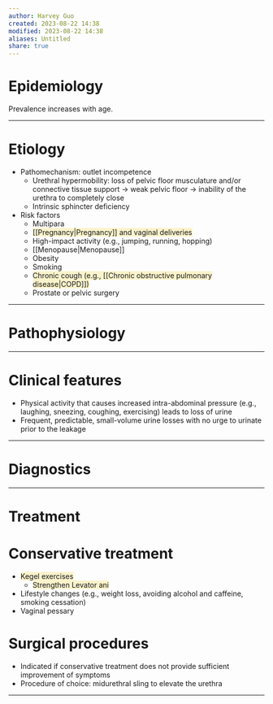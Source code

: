 ```yaml
---
author: Harvey Guo
created: 2023-08-22 14:38
modified: 2023-08-22 14:38
aliases: Untitled
share: true
---
```

# Epidemiology
Prevalence increases with age.

---
# Etiology
- Pathomechanism: outlet incompetence
	- Urethral hypermobility: loss of pelvic floor musculature and/or connective tissue support → weak pelvic floor → inability of the urethra to completely close
	- Intrinsic sphincter deficiency
- Risk factors
	- Multipara
	- <span style="background:rgba(240, 200, 0, 0.2)">[[Pregnancy|Pregnancy]] and vaginal deliveries </span>
	- High-impact activity (e.g., jumping, running, hopping)
	- [[Menopause|Menopause]]
	- Obesity
	- Smoking
	- <span style="background:rgba(240, 200, 0, 0.2)">Chronic cough (e.g., [[Chronic obstructive pulmonary disease|COPD]])</span>
	- Prostate or pelvic surgery

---
# Pathophysiology


---
# Clinical features
- Physical activity that causes increased intra-abdominal pressure (e.g., laughing, sneezing, coughing, exercising) leads to loss of urine
- Frequent, predictable, small-volume urine losses with no urge to urinate prior to the leakage

---
# Diagnostics


---
# Treatment
# Conservative treatment
- <span style="background:rgba(240, 200, 0, 0.2)">Kegel exercises </span>
	- <span style="background:rgba(240, 200, 0, 0.2)">Strengthen Levator ani</span>
- Lifestyle changes (e.g., weight loss, avoiding alcohol and caffeine, smoking cessation)
- Vaginal pessary
# Surgical procedures
- Indicated if conservative treatment does not provide sufficient improvement of symptoms
- Procedure of choice: midurethral sling to elevate the urethra

---
